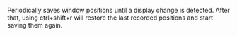 Periodically saves window positions until a display change is detected. After that, using ctrl+shift+r will restore the last recorded positions and start saving them again.
